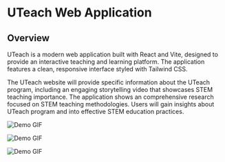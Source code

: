 # UTeach Web Application

## Overview
UTeach is a modern web application built with React and Vite, designed to provide an interactive teaching and learning platform. The application features a clean, responsive interface styled with Tailwind CSS.

The UTeach website will provide specific information about the UTeach program, including an engaging storytelling video that showcases STEM teaching importance. The application shows an comprehensive research focused on STEM teaching methodologies. Users will gain insights about UTeach program and into effective STEM education practices.




  ![Demo GIF](https://media2.giphy.com/media/v1.Y2lkPTc5MGI3NjExeHU2NGt6M3RxcnJyNTl6MHZmamtmM3F6eTI5dXcwZmkwOXM5aHpndiZlcD12MV9pbnRlcm5hbF9naWZfYnlfaWQmY3Q9Zw/ckpKyGrGQa6bvq3BKx/giphy.gif)

![Demo GIF](https://media4.giphy.com/media/v1.Y2lkPTc5MGI3NjExbG92ZnplNXY0dmE3cmNvNzZ4YmhhYTc5YjV4ODJlY2lkcHA5N2tyZyZlcD12MV9pbnRlcm5hbF9naWZfYnlfaWQmY3Q9Zw/J5Fes0JRtmjNNkow1y/giphy.gif)


![Demo GIF](https://media3.giphy.com/media/v1.Y2lkPTc5MGI3NjExYjYwMzhxbWxyeTZkdnZ4NDRrYmpqNTBjdXBrYnlqaDlqMTB6YTVlOSZlcD12MV9naWZzX3NlYXJjaCZjdD1n/VkuaCQEE5XHSrJGxGk/giphy.gif)



